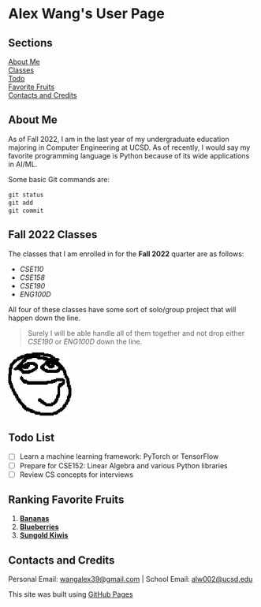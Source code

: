# Alex Wang's User Page  

## **Sections**
[About Me](#some-information-about-me)  
[Classes](#fall-2022-classes)  
[Todo](#todo-list)  
[Favorite Fruits](#ranking-favorite-fruits)  
[Contacts and Credits](#credits)  

## **About** **Me**
As of Fall 2022, I am in the last year of my undergraduate education majoring in Computer Engineering at UCSD. As of recently, I would say my favorite programming language is Python because of its wide applications in AI/ML.

Some basic Git commands are:
```
git status
git add
git commit
```

## **Fall** **2022** **Classes**
The classes that I am enrolled in for the **Fall 2022** quarter are as follows:
- *CSE110*
- *CSE158*
- *CSE190*
- *ENG100D*

All four of these classes have some sort of solo/group project that will happen down the line.
> Surely I will be able handle all of them together and not drop either *CSE190* or *ENG100D* down the line.

![This is an image](/pictures/Clueless.png)

## **Todo** **List**
- [ ] Learn a machine learning framework: PyTorch or TensorFlow
- [ ] Prepare for CSE152: Linear Algebra and various Python libraries 
- [ ] Review CS concepts for interviews

## **Ranking** **Favorite** **Fruits**
1. [**Bananas**](/pictures/Banana.jpg)
2. [**Blueberries**](/pictures/blueberry.png)
3. [**Sungold Kiwis**](/pictures/kiwi.png)

## **Contacts and Credits**  
Personal Email: wangalex39@gmail.com | School Email: alw002@ucsd.edu 

This site was built using [GitHub Pages](https://pages.github.com/)